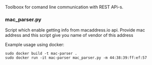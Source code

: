 Toolboox for comand line communication with REST APi-s.

### mac_parser.py

Script which enable getting info from macaddress.io api.
Provide mac address and this script give you name of vendor of this address

Example usage using docker:

```
sudo docker build -t mac-parser .
sudo docker run -it mac-parser mac_parser.py -m 44:38:39:ff:ef:57
```

